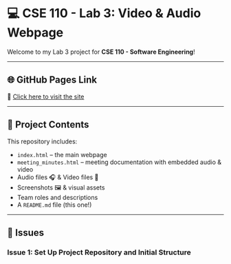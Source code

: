 # 💻 CSE 110 - Lab 3: Video & Audio Webpage

Welcome to my Lab 3 project for **CSE 110 - Software Engineering**!  

---

## 🌐 GitHub Pages Link

📍 [Click here to visit the site](https://lisafritsche.github.io/sp25-cse110-lab3/)

---

## 📁 Project Contents

This repository includes:

- `index.html` – the main webpage
- `meeting_minutes.html` – meeting documentation with embedded audio & video
- Audio files 🎧 & Video files 🎥
- Screenshots 🖼️ & visual assets
- Team roles and descriptions
- A `README.md` file (this one!)

---

## 📝 Issues

### Issue 1: Set Up Project Repository and Initial Structure

